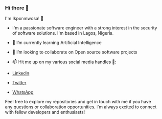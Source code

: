 ### Hi there 👋

 I'm Ikponmwosa! 👋

- I'm a passionate software engineer with a strong interest in the security of software solutions. I'm based in Lagos, Nigeria.
- 🌱 I’m currently learning Artificial Intelligence
- 👯 I’m looking to collaborate on Open source software projects
- 📫 Hit me up on my various social media handles 🔭:
 
- [Linkedin](https://www.linkedin.com/in/enabulele-ikponmwosa)
- [Twitter](https://twitter.com/Neocodez)
- [WhatsApp](https://wa.me/+2348145858941)

Feel free to explore my repositories and get in touch with me if you have any questions or collaboration opportunities. I'm always excited to connect with fellow developers and enthusiasts!

<!--
**Neo77-cyber/Neo77-cyber** is a ✨ _special_ ✨ repository because its `README.md` (this file) appears on your GitHub profile.

Here are some ideas to get you started:

- 🔭 I’m currently working on ...
- 🌱 I’m currently learning ...
- 👯 I’m looking to collaborate on ...
- 🤔 I’m looking for help with ...
- 💬 Ask me about ...
- 📫 How to reach me: ...
- ⚡ Fun fact: ...
-->








